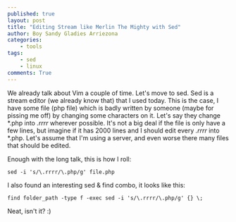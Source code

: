 ```yaml
---
published: true
layout: post
title: "Editing Stream like Merlin The Mighty with Sed"
author: Boy Sandy Gladies Arriezona
categories:
    - tools
tags:
    - sed
    - linux
comments: True
---
```


We already talk about Vim a couple of time. Let's move to sed. Sed is a stream editor (we already know that) that I used today. This is the case, I have some file (php file) which is badly written by someone (maybe for pissing me off) by changing some characters on it. Let's say they change *.php into *.rrrr* wherever possible. It's not a big deal if the file is only have a few lines, but imagine if it has 2000 lines and I should edit every *.rrrr* into *.php. Let's assume that I'm using a server, and even worse there many files that should be edited.

Enough with the long talk, this is how I roll:

``` shell
sed -i 's/\.rrrr/\.php/g' file.php
```

I also found an interesting sed & find combo, it looks like this:

``` shell
find folder_path -type f -exec sed -i 's/\.rrrr/\.php/g' {} \;
```

Neat, isn't it? :)

